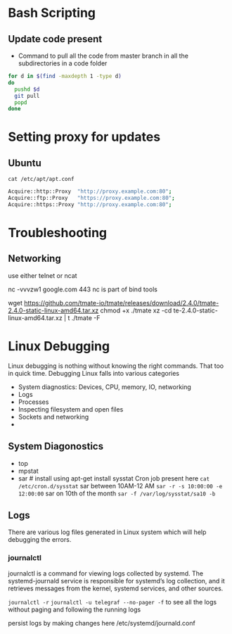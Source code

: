 

# Bash Scripting
## Update code present 
* Command to pull all the code from master branch in all the subdirectories in a code folder

```bash
for d in $(find -maxdepth 1 -type d) 
do 
  pushd $d 
  git pull 
  popd 
done 
```

# Setting proxy for updates
## Ubuntu

`cat /etc/apt/apt.conf`

```bash
Acquire::http::Proxy  "http://proxy.example.com:80";
Acquire::ftp::Proxy   "https://proxy.example.com:80";
Acquire::https::Proxy "http://proxy.example.com:80";
```

# Troubleshooting
## Networking 
use either telnet or ncat

nc -vvvzw1 google.com 443
nc is part of bind tools


wget https://github.com/tmate-io/tmate/releases/download/2.4.0/tmate-2.4.0-static-linux-amd64.tar.xz
chmod +x ./tmate 
xz -cd te-2.4.0-static-linux-amd64.tar.xz | t 
./tmate -F


# Linux Debugging
Linux debugging is nothing without knowing the right commands. That too in quick time. Debugging Linux falls into various categories
* System diagnostics: Devices, CPU, memory, IO, networking
* Logs
* Processes
* Inspecting filesystem and open files
* Sockets and networking 
*


## System Diagonostics
* top
* mpstat
* sar # install using apt-get install sysstat
    Cron job present here `cat /etc/cron.d/sysstat`
    sar between 10AM-12 AM `sar -r -s 10:00:00 -e 12:00:00`
    sar on 10th of the month `sar -f /var/log/sysstat/sa10 -b`

## Logs
There are various log files generated in Linux system which will help debugging the errors.

### journalctl 
journalctl is a command for viewing logs collected by systemd. The systemd-journald service is responsible for systemd’s log collection, and it retrieves messages from the kernel, systemd services, and other sources.

`journalctl -r`
`journalctl -u telegraf --no-pager -f` to see all the logs without paging and following the running logs

persist logs by making changes here /etc/systemd/journald.conf
